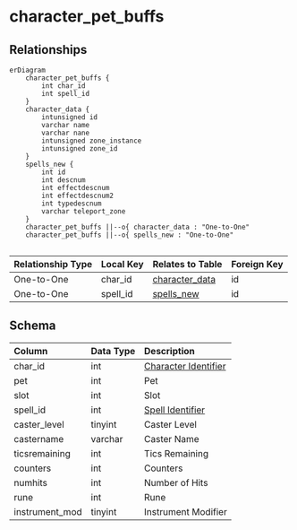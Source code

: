 # character_pet_buffs

## Relationships

```mermaid
erDiagram
    character_pet_buffs {
        int char_id
        int spell_id
    }
    character_data {
        intunsigned id
        varchar name
        varchar nane
        intunsigned zone_instance
        intunsigned zone_id
    }
    spells_new {
        int id
        int descnum
        int effectdescnum
        int effectdescnum2
        int typedescnum
        varchar teleport_zone
    }
    character_pet_buffs ||--o{ character_data : "One-to-One"
    character_pet_buffs ||--o{ spells_new : "One-to-One"


```


| Relationship Type | Local Key | Relates to Table | Foreign Key |
| :--- | :--- | :--- | :--- |
| One-to-One | char_id | [character_data](../../schema/characters/character_data.md) | id |
| One-to-One | spell_id | [spells_new](../../schema/spells/spells_new.md) | id |


## Schema

| Column | Data Type | Description |
| :--- | :--- | :--- |
| char_id | int | [Character Identifier](character_data.md) |
| pet | int | Pet |
| slot | int | Slot |
| spell_id | int | [Spell Identifier](../../schema/spells/spells_new.md) |
| caster_level | tinyint | Caster Level |
| castername | varchar | Caster Name |
| ticsremaining | int | Tics Remaining |
| counters | int | Counters |
| numhits | int | Number of Hits |
| rune | int | Rune |
| instrument_mod | tinyint | Instrument Modifier |

